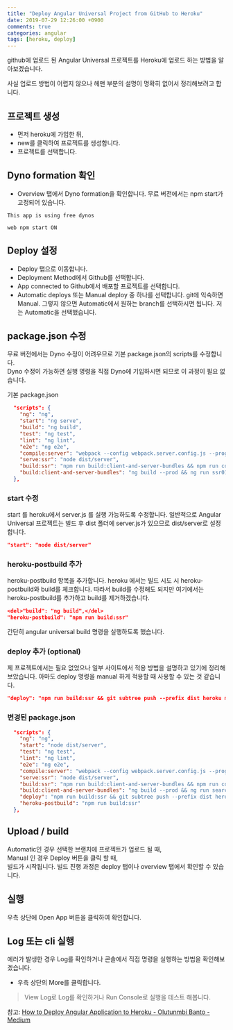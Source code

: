 ```yaml
---
title: "Deploy Angular Universal Project from GitHub to Heroku"
date: 2019-07-29 12:26:00 +0900
comments: true
categories: angular
tags: [heroku, deploy]
---
```




 
 github에 업로드 된 Angular Universal 프로젝트를 Heroku에 업로드 하는 방법을 알아보겠습니다.

사실 업로드 방법이 어렵지 않으나 헤맨 부분의 설명이 명확히 없어서 정리해보려고 합니다.


## 프로젝트 생성

- 먼저 heroku에 가입한 뒤,
- new를 클릭하여 프로젝트를 생성합니다.
- 프로젝트를 선택합니다.



## Dyno formation 확인
 
- Overview 탭에서 Dyno formation을 확인합니다. 무료 버전에서는 npm start가 고정되어 있습니다.


```
This app is using free dynos

web npm start ON
```




## Deploy 설정

- Deploy 탭으로 이동합니다.
- Deployment Method에서 Github를 선택합니다.
- App connected to Github에서 배포할 프로젝트를 선택합니다.
- Automatic deploys 또는 Manual deploy 중 하나를 선택합니다. git에 익숙하면 Manual. 그렇지 않으면 Automatic에서 원하는 branch를 선택하시면 됩니다. 저는 Automatic을 선택했습니다.






## package.json 수정


무료 버전에서는 Dyno 수정이 어려우므로 기본 package.json의 scripts를 수정합니다.<br/>
Dyno 수정이 가능하면 실행 명령을 직접 Dyno에 기입하시면 되므로 이 과정이 필요 없습니다.

기본 package.json
```json
  "scripts": {
    "ng": "ng",
    "start": "ng serve",
    "build": "ng build",
    "test": "ng test",
    "lint": "ng lint",
    "e2e": "ng e2e",
    "compile:server": "webpack --config webpack.server.config.js --progress --colors",
    "serve:ssr": "node dist/server",
    "build:ssr": "npm run build:client-and-server-bundles && npm run compile:server",
    "build:client-and-server-bundles": "ng build --prod && ng run ssr01:server:production --bundleDependencies all"
  },
```

### start 수정
start 를 heroku에서 server.js 를 실행 가능하도록 수정합니다. 일반적으로 Angular Universal 프로젝트는 빌드 후 dist 폴더에 server.js가 있으므로 dist/server로 설정합니다.

```json
"start": "node dist/server"
```


### heroku-postbuild 추가
heroku-postbuild 항목을 추가합니다. heroku 에서는 빌드 시도 시 heroku-postbuild와 build를 체크합니다. 따라서 build를 수정해도 되지만 여기에서는 heroku-postbuild를 추가하고 build를 제거하겠습니다.

```json
<del>"build": "ng build",</del>
"heroku-postbuild": "npm run build:ssr"
```

간단히 angular universal build 명령을 실행하도록 했습니다.


### deploy 추가 (optional)

제 프로젝트에서는 필요 없었으나 일부 사이트에서 적용 방법을 설명하고 있기에 정리해 보았습니다. 아마도 deploy 명령을 manual 하게 적용할 때 사용할 수 있는 것 같습니다. 


```json
"deploy": "npm run build:ssr && git subtree push --prefix dist heroku master",
```


### 변경된 package.json
```json
  "scripts": {
    "ng": "ng",
    "start": "node dist/server",
    "test": "ng test",
    "lint": "ng lint",
    "e2e": "ng e2e",
    "compile:server": "webpack --config webpack.server.config.js --progress --colors",
    "serve:ssr": "node dist/server",
    "build:ssr": "npm run build:client-and-server-bundles && npm run compile:server",
    "build:client-and-server-bundles": "ng build --prod && ng run searchword:server:production --bundleDependencies all",
    "deploy": "npm run build:ssr && git subtree push --prefix dist heroku master",
    "heroku-postbuild": "npm run build:ssr"
  },
```

## Upload / build

Automatic인 경우 선택한 브랜치에 프로젝트가 업로드 될 때, <br/>
Manual 인 경우 Deploy 버튼을 클릭 할 때, <br/>
빌드가 시작됩니다. 빌드 진행 과정은 deploy 탭이나 overview 탭에서 확인할 수 있습니다.


## 실행

우측 상단에 Open App 버튼을 클릭하여 확인합니다.


## Log 또는 cli 실행

에러가 발생한 경우 Log를 확인하거나 콘솔에서 직접 명령을 실행하는 방법을 확인해보겠습니다.
- 우측 상단의 More를 클릭합니다.
> View Log로 Log를 확인하거나
> Run Console로 실행을 테스트 해봅니다.





참고:
[How to Deploy Angular Application to Heroku - Olutunmbi Banto - Medium](https://medium.com/@hellotunmbi/how-to-deploy-angular-application-to-heroku-1d56e09c5147)
